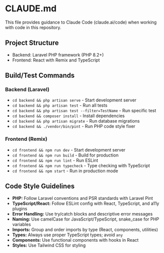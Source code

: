 # CLAUDE.md

This file provides guidance to Claude Code (claude.ai/code) when working with code in this repository.

## Project Structure
- Backend: Laravel PHP framework (PHP 8.2+)
- Frontend: React with Remix and TypeScript

## Build/Test Commands
### Backend (Laravel)
- `cd backend && php artisan serve` - Start development server
- `cd backend && php artisan test` - Run all tests
- `cd backend && php artisan test --filter=TestName` - Run specific test
- `cd backend && composer install` - Install dependencies
- `cd backend && php artisan migrate` - Run database migrations
- `cd backend && ./vendor/bin/pint` - Run PHP code style fixer

### Frontend (Remix)
- `cd frontend && npm run dev` - Start development server
- `cd frontend && npm run build` - Build for production
- `cd frontend && npm run lint` - Run ESLint
- `cd frontend && npm run typecheck` - Type checking with TypeScript
- `cd frontend && npm start` - Run in production mode

## Code Style Guidelines
- **PHP:** Follow Laravel conventions and PSR standards with Laravel Pint
- **TypeScript/React:** Follow ESLint config with React, TypeScript, and a11y plugins
- **Error Handling:** Use try/catch blocks and descriptive error messages
- **Naming:** Use camelCase for JavaScript/TypeScript, snake_case for PHP variables
- **Imports:** Group and order imports by type (React, components, utilities)
- **Types:** Always use proper TypeScript types; avoid `any`
- **Components:** Use functional components with hooks in React
- **Styles:** Use Tailwind CSS for styling

